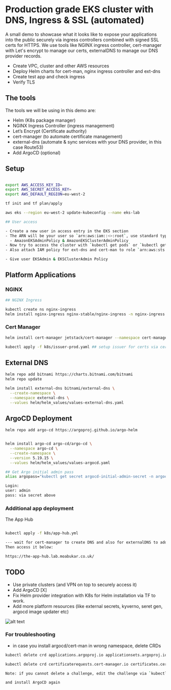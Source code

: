 # Production grade EKS cluster with DNS, Ingress & SSL (automated)

A small demo to showcase what it looks like to expose your applications into the public securely via ingress controllers combined with signed SSL certs for HTTPS. We use tools like NGINX ingress controller, cert-manager with Let's encrypt to manage our certs, externalDNS to manage our DNS provider records.

- Create VPC, cluster and other AWS resources
- Deploy Helm charts for cert-man, nginx ingress controller and ext-dns
- Create test app and check ingress
- Verify TLS

## The tools

The tools we will be using in this demo are:

- Helm (K8s package manager)
- NGINX Ingress Controller (ingress management)
- Let’s Encrypt (Certificate authority)
- cert-manager (to automate certificate management)
- external-dns (automate & sync services with your DNS provider, in this case Route53)
- Add ArgoCD (optional)

## Setup

```bash

export AWS_ACCESS_KEY_ID=
export AWS_SECRET_ACCESS_KEY=
export AWS_DEFAULT_REGION=eu-west-2

tf init and tf plan/apply

aws eks --region eu-west-2 update-kubeconfig --name eks-lab

## User access

- Create a new user in access entry in the EKS section
- The ARN will be your user so `arn:aws:iam::<>:root`, use standard type and group name admin and give it 2 policies
  - AmazonEKSAdminPolicy & AmazonEKSClusterAdminPolicy
- Now try to access the cluster with `kubectl get pods` or `kubectl get nodes`
- Also attach IAM policy for ext-dns and cert-man to role `arn:aws:sts::<>>:assumed-role/default-eks-node-group-20240818104140997500000003/i-0e0725623b20012d7`

- Give user EKSAdmin & EKSClusterAdmin Policy

```

## Platform Applications

### NGINX

```bash
## NGINX Ingress

kubectl create ns nginx-ingress
helm install nginx-ingress nginx-stable/nginx-ingress -n nginx-ingress

```

### Cert Manager

```bash
helm install cert-manager jetstack/cert-manager --namespace cert-manager --version v1.15.1 --create-namespace --set installCRDs=true --values helm/helm_values/values-cert-manager.yaml

kubectl apply -f k8s/issuer-prod.yaml ## setup issuer for certs via cert-manager
```

## External DNS

```bash
helm repo add bitnami https://charts.bitnami.com/bitnami
helm repo update

helm install external-dns bitnami/external-dns \
  --create-namespace \
  --namespace external-dns \
  --values helm/helm_values/values-external-dns.yaml

```

## ArgoCD Deployment

```bash
helm repo add argo-cd https://argoproj.github.io/argo-helm


helm install argo-cd argo-cd/argo-cd \
  --namespace argo-cd \
  --create-namespace \
  --version 5.19.15 \
  --values helm/helm_values/values-argocd.yaml

## Get Argo initial admin pass
alias argopass="kubectl get secret argocd-initial-admin-secret -n argocd -o jsonpath='{.data.password}' | base64 --decode"

Login:
user: admin
pass: via secret above
```

### Additional app deployment

The App Hub

```bash

kubectl apply -f k8s/app-hub.yml

--- wait for cert-manager to create DNS and also for externalDNS to add your records on Route53
Then access it below:

https://the-app-hub.lab.moabukar.co.uk/
```

## TODO

- Use private clusters (and VPN on top to securely access it)
- Add ArgoCD [X]
- Fix Helm provider integration with K8s for Helm installation via TF to work.
- Add more platform resources (like external secrets, kyverno, seret gen, argocd image updater etc)

![alt text](./ingresss)


### For troubleshooting

- in case you install argocd/cert-man in wrong namespace, delete CRDs

```bash
kubectl delete crd applications.argoproj.io applicationsets.argoproj.io appprojects.argoproj.io

kubectl delete crd certificaterequests.cert-manager.io certificates.cert-manager.io challenges.acme.cert-manager.io clusterissuers.cert-manager.io issuers.cert-manager.io orders.acme.cert-manager.io

Note: if you cannot delete a challenge, edit the challenge via `kubectl edit` and remove the finalizer line. 

and install ArgoCD again

```

